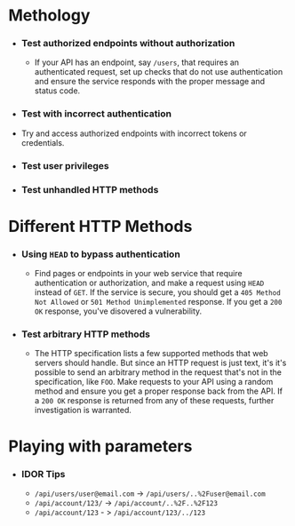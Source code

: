 
# Methology
* ### Test authorized endpoints without authorization
  * If your API has an endpoint, say ```/users```, that requires an authenticated request, set up checks that do not use authentication and ensure the service responds with the proper message and status code.
* ### Test with incorrect authentication
 * Try and access authorized endpoints with incorrect tokens or credentials.
* ### Test user privileges
* ### Test unhandled HTTP methods

# Different HTTP Methods
* ### Using ```HEAD``` to bypass authentication
  * Find pages or endpoints in your web service that require authentication or authorization, and make a request using ```HEAD``` instead of ```GET```. If the service is secure, you should get a ```405 Method Not Allowed``` or ```501 Method Unimplemented``` response. If you get a ```200 OK``` response, you've disovered a vulnerability.
* ### Test arbitrary HTTP methods
  * The HTTP specification lists a few supported methods that web servers should handle. But since an HTTP request is just text, it's it's possible to send an arbitrary method in the request that's not in the specification, like ```FOO```. Make requests to your API using a random method and ensure you get a proper response back from the API. If a ```200 OK``` response is returned from any of these requests, further investigation is warranted.


# Playing with parameters
* ### IDOR Tips
  * ```/api/users/user@email.com``` -> ```/api/users/..%2Fuser@email.com```
  * ```/api/account/123/``` -> ```/api/account/..%2F..%2F123```
  * ```/api/account/123``` - > ```/api/account/123/../123```
